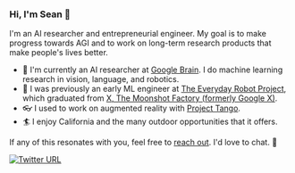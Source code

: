 ### Hi, I'm Sean 👋

I'm an AI researcher and entrepreneurial engineer. My goal is to make progress towards AGI and to work on long-term research products that make people's lives better.

- 🧠 I'm currently an AI researcher at [Google Brain](https://research.google/teams/brain/). I do machine learning research in vision, language, and robotics.
- 🤖 I was previously an early ML engineer at [The Everyday Robot Project](https://x.company/projects/everyday-robots/), which graduated from [X, The Moonshot Factory (formerly Google X)](https://x.company/).
- 👓 I used to work on augmented reality with [Project Tango](https://en.wikipedia.org/wiki/Tango_(platform)).
- 🏄 I enjoy California and the many outdoor opportunities that it offers.

If any of this resonates with you, feel free to [reach out](mailto:sean@kirmani.ai). I'd love to chat. 🙂

[![Twitter URL](https://img.shields.io/twitter/url.svg?label=Follow%20%40SeanKirmani&style=social&url=https%3A%2F%2Ftwitter.com%2FSeanKirmani)](https://twitter.com/SeanKirmani)
